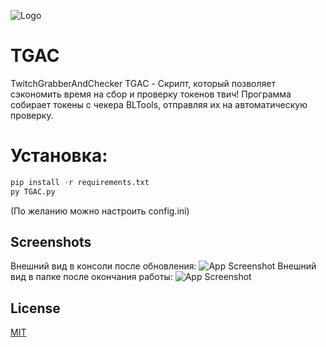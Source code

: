 
![Logo](https://cdn.discordapp.com/attachments/762363252143161355/1139902213750280303/0cc4ad8e10c0b02944414d69dcae27ea.png)


# TGAC 
TwitchGrabberAndChecker
TGAC - Скрипт, который позволяет сэкономить время на сбор и проверку токенов твич!
Программа собирает токены с чекера BLTools, отправляя их на автоматическую проверку.


# Установка:

```python
pip install -r requirements.txt
py TGAC.py

```
(По желанию можно настроить config.ini)

## Screenshots
Внешний вид в консоли после обновления:
![App Screenshot](https://lztcdn.com/files/cf111603f9c9ead3ea6d423a441f020ccb87379ebe3dc0e75eecd4e7c3ef6590.webp)
Внешний вид в папке после окончания работы:
![App Screenshot](https://lztcdn.com/files/d129bfcf35b0d76567d8b986baa98d970ef07507a86d116d7b087bc171644604.webp)
## License

[MIT](https://choosealicense.com/licenses/mit/)

